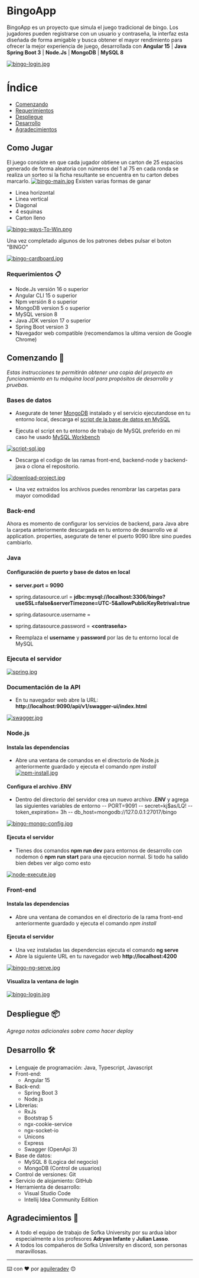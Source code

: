 # BingoApp

BingoApp es un proyecto que simula el juego tradicional de bingo. Los jugadores pueden registrarse con un usuario  y contraseña, la interfaz esta diseñada de forma amigable y busca obtener el mayor rendimiento para ofrecer la mejor experiencia de juego, desarrollada con **Angular 15** | **Java Spring Boot 3** | **Node.Js** | **MongoDB** | **MySQL 8**

[![bingo-login.jpg](https://i.postimg.cc/xdfZCbCS/bingo-login.jpg)](https://postimg.cc/HrNzvnXS)

# Índice

- [Comenzando](#comenzando-)
- [Requerimientos](#requerimientos-)
- [Despliegue](#despliegue-)
- [Desarrollo](#desarrollo-)
- [Agradecimientos](#agradecimientos-)

## Como Jugar
El juego consiste en que cada jugador obtiene un carton de 25 espacios generado de forma aleatoria con números del 1 al 75 en cada ronda se realiza un sorteo si la ficha resultante se encuentra en tu carton debes marcarlo. 
[![bingo-main.jpg](https://i.postimg.cc/SQCfBxSL/bingo-main.jpg)](https://postimg.cc/rzy4Wctz)
Existen varias formas de ganar
* Linea horizontal
* Linea vertical
* Diagonal
* 4 esquinas
* Carton lleno

[![bingo-ways-To-Win.png](https://i.postimg.cc/jS7Vc2Qb/bingo-ways-To-Win.png)](https://postimg.cc/9DCNFWn8)

Una vez completado algunos de los patrones debes pulsar el boton "BINGO"

[![bingo-cardboard.jpg](https://i.postimg.cc/W1NkFst6/bingo-cardboard.jpg)](https://postimg.cc/bs5J4cxs)

### Requerimientos 📋

+ Node.Js versión 16 o superior
+ Angular CLI 15 o superior
+ Npm versión 8 o superior
+ MongoDB version 5 o superior
+ MySQL version 8
+ Java JDK version 17 o superior
+ Spring Boot version 3
+ Navegador web compatible (recomendamos la ultima version de Google Chrome)


## Comenzando 🚀

_Estas instrucciones te permitirán obtener una copia del proyecto en funcionamiento en tu máquina local para propósitos de desarrollo y pruebas._

### Bases de datos
- Asegurate de tener [MongoDB](https://www.mongodb.com/docs/manual/administration/install-community/) instalado y el servicio ejecutandose en tu entorno local, descarga el [script de la base de datos en MySQL](https://drive.google.com/file/d/1FBS1MJyzs1i77Su4OpEVKETUaEyaux9y/view?usp=share_link)

- Ejecuta el script en tu entorno de trabajo de MySQL preferido en mi caso he usado [MySQL Workbench](https://dev.mysql.com/downloads/workbench/)

[![script-sql.jpg](https://i.postimg.cc/DZpGkRWX/script-sql.jpg)](https://postimg.cc/KkLjtqDG)

- Descarga el codigo de las ramas front-end, backend-node y backend-java o clona el repositorio.

[![download-project.jpg](https://i.postimg.cc/SstJn8f2/download-project.jpg)](https://postimg.cc/wyL6P1Pg)

- Una vez extraidos los archivos puedes renombrar las carpetas para mayor comodidad

### Back-end
Ahora es momento de configurar los servicios de backend, para Java abre la carpeta anteriormente descargada en tu entorno de desarrollo ve al application. properties,  asegurate de tener el puerto 9090 libre sino puedes cambiarlo.

### Java
#### Configuración de puerto y  base de datos en local
- **server.port = 9090**

- spring.datasource.url = **jdbc:mysql://localhost:3306/bingo?useSSL=false&serverTimezone=UTC-5&allowPublicKeyRetrival=true**
- spring.datasource.username = **<nombre de usuario>**
- spring.datasource.password = **<contraseña>**

- Reemplaza el **username** y **password** por las de tu entorno local de MySQL

### Ejecuta el servidor
[![spring.jpg](https://i.postimg.cc/3NLmHB1d/spring.jpg)](https://postimg.cc/RJHN7wjB)

### Documentación de la API
- En tu navegador web abre la URL: **http://localhost:9090/api/v1/swagger-ui/index.html**

[![swagger.jpg](https://i.postimg.cc/C5HYZPXx/swagger.jpg)](https://postimg.cc/YL9TZ3t5)
### Node.js
#### Instala las dependencias
- Abre una ventana de comandos en el directorio de Node.js anteriormente guardado y ejecuta el comando *npm install*
[![npm-install.jpg](https://i.postimg.cc/0yFJ8rs2/npm-install.jpg)](https://postimg.cc/68VQcWqD)
#### Configura el archivo .ENV
- Dentro del directorio del servidor crea un nuevo archivo **.ENV** y agrega las siguientes variables de entorno
-- PORT=9091
-- secret=kj$as/LQ!
-- token_expiration= 3h
-- db_host=mongodb://127.0.0.1:27017/bingo 

[![bingo-mongo-config.jpg](https://i.postimg.cc/XvWxV23v/bingo-mongo-config.jpg)](https://postimg.cc/ZWf6HxWk)

#### Ejecuta el servidor
- Tienes dos comandos **npm run dev** para entornos de desarrollo con nodemon ó **npm run start** para una ejecucion normal. Si todo ha salido bien debes ver algo como esto

[![node-execute.jpg](https://i.postimg.cc/Y0VKV550/node-execute.jpg)](https://postimg.cc/2L4KLK8N)

### Front-end
#### Instala las dependencias
- Abre una ventana de comandos en el directorio de la rama front-end anteriormente guardado y ejecuta el comando *npm install*
#### Ejecuta el servidor
- Una vez instaladas las dependencias ejecuta el comando **ng serve**
- Abre la siguiente URL en tu navegador web **http://localhost:4200**

[![bingo-ng-serve.jpg](https://i.postimg.cc/CLLN5vRP/bingo-ng-serve.jpg)](https://postimg.cc/9zKTNYtZ)

#### Visualiza la ventana de login

[![bingo-login.jpg](https://i.postimg.cc/xdfZCbCS/bingo-login.jpg)](https://postimg.cc/HrNzvnXS)

## Despliegue 📦

_Agrega notas adicionales sobre como hacer deploy_

## Desarrollo 🛠️

- Lenguaje de programación: Java, Typescript, Javascript
- Front-end:
   - Angular 15
- Back-end: 
   - Spring Boot 3
   - Node.js 
- Librerías: 
    - RxJs
    - Bootstrap 5
    - ngx-cookie-service
    - ngx-socket-io
    - Unicons
    - Express
    - Swagger (OpenApi 3)
- Base de datos: 
    - MySQL 8 (Logica del negocio)
    - MongoDB (Control de usuarios)
- Control de versiones: Git
- Servicio de alojamiento: GitHub
- Herramienta de desarrollo: 
     + Visual Studio Code
     + Intellij Idea Community Edition

## Agradecimientos 🎁

- A todo el equipo de trabajo de Sofka University por su ardua labor especialmente a los profesores **Adryan Infante** y **Julian Lasso**. 
- A todos los compañeros de Sofka University en discord, son personas maravillosas. 


---
⌨️ con ❤️ por [aguileradev](https://github.com/aguileraDev) 😊
